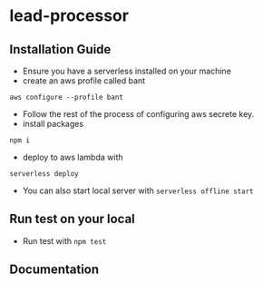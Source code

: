 # lead-processor

## Installation Guide
* Ensure you have a serverless installed on your machine
* create an aws profile called bant
```
aws configure --profile bant
```
* Follow the rest of the process of configuring aws secrete key.
* install packages
```
npm i
```
* deploy to aws lambda with
```
serverless deploy
```
* You can also start local server with `serverless offline start`

## Run test on your local
* Run test with `npm test`

## Documentation